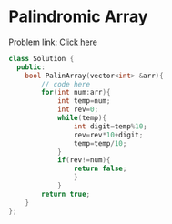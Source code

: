 # Palindromic Array

Problem link: [Click here](https://www.geeksforgeeks.org/problems/palindromic-array-1587115620/1?page=1&difficulty=School&sortBy=submissions)

```cpp
class Solution {
  public:
    bool PalinArray(vector<int> &arr){
        // code here
        for(int num:arr){
            int temp=num;
            int rev=0;
            while(temp){
                int digit=temp%10;
                rev=rev*10+digit;
                temp=temp/10;
            }
            if(rev!=num){
                return false;
                }
            }
        return true;
    }
};
```
